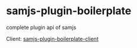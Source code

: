# samjs-plugin-boilerplate

complete plugin api of samjs

Client: [samjs-plugin-boilerplate-client](https://github.com/SAMjs/samjs-plugin-boilerplate-client)
